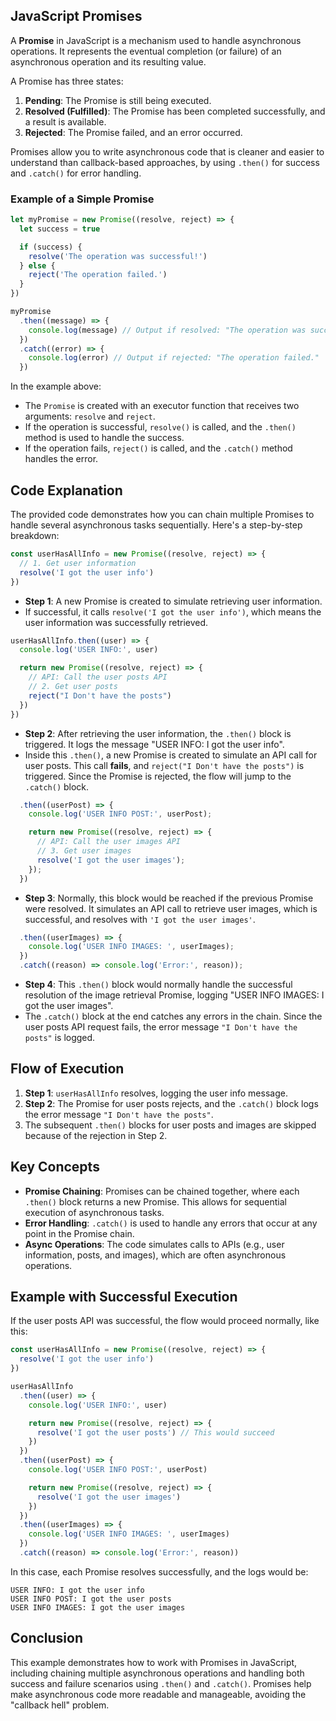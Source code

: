 ## JavaScript Promises

A **Promise** in JavaScript is a mechanism used to handle asynchronous operations. It represents the eventual completion (or failure) of an asynchronous operation and its resulting value.

A Promise has three states:

1. **Pending**: The Promise is still being executed.
2. **Resolved (Fulfilled)**: The Promise has been completed successfully, and a result is available.
3. **Rejected**: The Promise failed, and an error occurred.

Promises allow you to write asynchronous code that is cleaner and easier to understand than callback-based approaches, by using `.then()` for success and `.catch()` for error handling.

### Example of a Simple Promise

```javascript
let myPromise = new Promise((resolve, reject) => {
  let success = true

  if (success) {
    resolve('The operation was successful!')
  } else {
    reject('The operation failed.')
  }
})

myPromise
  .then((message) => {
    console.log(message) // Output if resolved: "The operation was successful!"
  })
  .catch((error) => {
    console.log(error) // Output if rejected: "The operation failed."
  })
```

In the example above:

- The `Promise` is created with an executor function that receives two arguments: `resolve` and `reject`.
- If the operation is successful, `resolve()` is called, and the `.then()` method is used to handle the success.
- If the operation fails, `reject()` is called, and the `.catch()` method handles the error.

## Code Explanation

The provided code demonstrates how you can chain multiple Promises to handle several asynchronous tasks sequentially. Here's a step-by-step breakdown:

```javascript
const userHasAllInfo = new Promise((resolve, reject) => {
  // 1. Get user information
  resolve('I got the user info')
})
```

- **Step 1**: A new Promise is created to simulate retrieving user information.
- If successful, it calls `resolve('I got the user info')`, which means the user information was successfully retrieved.

```javascript
userHasAllInfo.then((user) => {
  console.log('USER INFO:', user)

  return new Promise((resolve, reject) => {
    // API: Call the user posts API
    // 2. Get user posts
    reject("I Don't have the posts")
  })
})
```

- **Step 2**: After retrieving the user information, the `.then()` block is triggered. It logs the message "USER INFO: I got the user info".
- Inside this `.then()`, a new Promise is created to simulate an API call for user posts. This call **fails**, and `reject("I Don't have the posts")` is triggered. Since the Promise is rejected, the flow will jump to the `.catch()` block.

```javascript
  .then((userPost) => {
    console.log('USER INFO POST:', userPost);

    return new Promise((resolve, reject) => {
      // API: Call the user images API
      // 3. Get user images
      resolve('I got the user images');
    });
  })
```

- **Step 3**: Normally, this block would be reached if the previous Promise were resolved. It simulates an API call to retrieve user images, which is successful, and resolves with `'I got the user images'`.

```javascript
  .then((userImages) => {
    console.log('USER INFO IMAGES: ', userImages);
  })
  .catch((reason) => console.log('Error:', reason));
```

- **Step 4**: This `.then()` block would normally handle the successful resolution of the image retrieval Promise, logging "USER INFO IMAGES: I got the user images".
- The `.catch()` block at the end catches any errors in the chain. Since the user posts API request fails, the error message `"I Don't have the posts"` is logged.

## Flow of Execution

1. **Step 1**: `userHasAllInfo` resolves, logging the user info message.
2. **Step 2**: The Promise for user posts rejects, and the `.catch()` block logs the error message `"I Don't have the posts"`.
3. The subsequent `.then()` blocks for user posts and images are skipped because of the rejection in Step 2.

## Key Concepts

- **Promise Chaining**: Promises can be chained together, where each `.then()` block returns a new Promise. This allows for sequential execution of asynchronous tasks.
- **Error Handling**: `.catch()` is used to handle any errors that occur at any point in the Promise chain.
- **Async Operations**: The code simulates calls to APIs (e.g., user information, posts, and images), which are often asynchronous operations.

## Example with Successful Execution

If the user posts API was successful, the flow would proceed normally, like this:

```javascript
const userHasAllInfo = new Promise((resolve, reject) => {
  resolve('I got the user info')
})

userHasAllInfo
  .then((user) => {
    console.log('USER INFO:', user)

    return new Promise((resolve, reject) => {
      resolve('I got the user posts') // This would succeed
    })
  })
  .then((userPost) => {
    console.log('USER INFO POST:', userPost)

    return new Promise((resolve, reject) => {
      resolve('I got the user images')
    })
  })
  .then((userImages) => {
    console.log('USER INFO IMAGES: ', userImages)
  })
  .catch((reason) => console.log('Error:', reason))
```

In this case, each Promise resolves successfully, and the logs would be:

```
USER INFO: I got the user info
USER INFO POST: I got the user posts
USER INFO IMAGES: I got the user images
```

## Conclusion

This example demonstrates how to work with Promises in JavaScript, including chaining multiple asynchronous operations and handling both success and failure scenarios using `.then()` and `.catch()`. Promises help make asynchronous code more readable and manageable, avoiding the "callback hell" problem.
